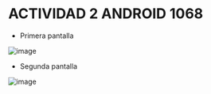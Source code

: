 # ACTIVIDAD 2 ANDROID 1068

- Primera pantalla

![image](https://github.com/user-attachments/assets/4c4db7db-0899-409a-a03e-46c5defd70e7)


- Segunda pantalla

![image](https://github.com/user-attachments/assets/014d320c-ab03-41b6-a2d7-24b4627fff83)

